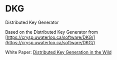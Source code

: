 # DKG
Distributed Key Generator

Based on the Distributed Key Generator from [https://crysp.uwaterloo.ca/software/DKG/](https://crysp.uwaterloo.ca/software/DKG/)

White Paper: [Distributed Key Generation in the Wild](https://eprint.iacr.org/2012/377.pdf)
